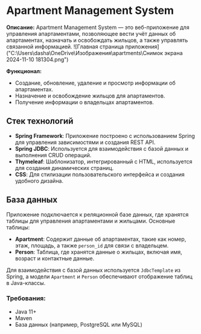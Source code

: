 # Apartment Management System

**Описание:**
Apartment Management System — это веб-приложение для управления апартаментами, позволяющее вести учёт данных об апартаментах, назначать и освобождать жильцов, а также управлять связанной информацией.
![Главная страница приложения]("C:\Users\dasha\OneDrive\Изображения\apartments\Снимок экрана 2024-11-10 181304.png")

**Функционал:**
- Создание, обновление, удаление и просмотр информации об апартаментах.
- Назначение и освобождение жильцов для апартаментов.
- Получение информации о владельцах апартаментов.

## Стек технологий

- **Spring Framework**: Приложение построено с использованием Spring для управления зависимостями и создания REST API.
- **Spring JDBC**: Используется для взаимодействия с базой данных и выполнения CRUD операций.
- **Thymeleaf**: Шаблонизатор, интегрированный с HTML, используется для создания динамических страниц.
- **CSS**: Для стилизации пользовательского интерфейса и создания удобного дизайна.

## База данных

Приложение подключается к реляционной базе данных, где хранятся таблицы для управления апартаментами и жильцами. Основные таблицы:
- **Apartment**: Содержит данные об апартаментах, такие как номер, этаж, площадь, а также `person_id` для связи с владельцем.
- **Person**: Таблица, где хранятся данные о жильцах, включая имя, возраст и контактные данные.

Для взаимодействия с базой данных используется `JdbcTemplate` из Spring, а модели `Apartment` и `Person` обеспечивают отображение таблиц в Java-классы.

### Требования:
- Java 11+
- Maven
- База данных (например, PostgreSQL или MySQL)

